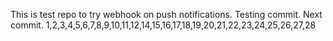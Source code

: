 This is test repo to try webhook on push notifications.
Testing commit.
Next commit. 1,2,3,4,5,6,7,8,9,10,11,12,14,15,16,17,18,19,20,21,22,23,24,25,26,27,28

